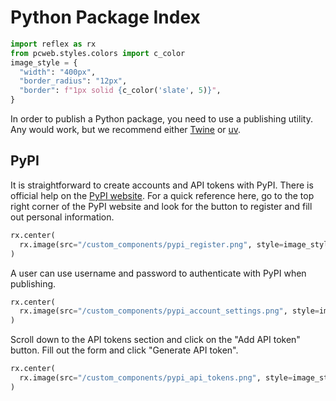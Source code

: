 # Python Package Index

```python exec
import reflex as rx
from pcweb.styles.colors import c_color
image_style = {
  "width": "400px",
  "border_radius": "12px",
  "border": f"1px solid {c_color('slate', 5)}",
}
```

In order to publish a Python package, you need to use a publishing utility. Any would work, but we recommend either [Twine](https://twine.readthedocs.io/en/stable/) or [uv](https://docs.astral.sh/uv/guides/package/#publishing-your-package).

## PyPI

It is straightforward to create accounts and API tokens with PyPI. There is official help on the [PyPI website](https://pypi.org/help/). For a quick reference here, go to the top right corner of the PyPI website and look for the button to register and fill out personal information.

```python eval
rx.center(
  rx.image(src="/custom_components/pypi_register.png", style=image_style, margin_bottom="16px", loading="lazy"),
)
```

A user can use username and password to authenticate with PyPI when publishing.

```python eval
rx.center(
  rx.image(src="/custom_components/pypi_account_settings.png", style=image_style, margin_bottom="16px", loading="lazy"),
)
```

Scroll down to the API tokens section and click on the "Add API token" button. Fill out the form and click "Generate API token".

```python eval
rx.center(
  rx.image(src="/custom_components/pypi_api_tokens.png", style=image_style, width="700px", loading="lazy"),
)
```
